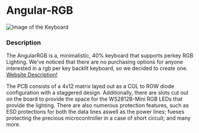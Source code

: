 # Angular-RGB

![Image of the Keyboard](https://angularmk.xyz/img/product-header.jpg)

### Description

The AngularRGB is a, minimalistic, 40% keyboard that supports perkey RGB Lighting. We've noticed that there are no purchasing options for anyone interested in a rgb per key backlit keyboard, so we decided to create one.
[Website Description!](https://angularmk.xyz/angular-rgb/)

The PCB consists of a 4x12 matrix layed out as a COL to ROW diode configuration with a staggered design. Additionally, there are slots cut out on the board to provide the space for the WS2812B-Mini RGB LEDs that provide the lighting. There are also numerous protection features, such as ESD protections for both the data lines aswell as the power lines; fueses protecting the precious microcontroller in a case of short circuit; and many more.

